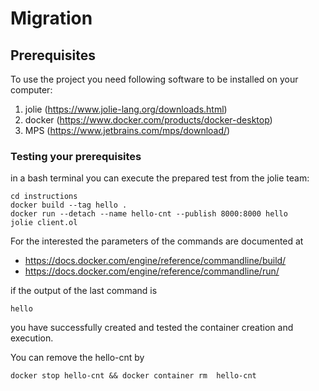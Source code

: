 # Migration

## Prerequisites
To use the project you need following software to be installed on your computer:
1. jolie (https://www.jolie-lang.org/downloads.html)
1. docker (https://www.docker.com/products/docker-desktop)
1. MPS (https://www.jetbrains.com/mps/download/)

### Testing your prerequisites
in a bash terminal you can execute the prepared test from the jolie team:

```
cd instructions
docker build --tag hello .
docker run --detach --name hello-cnt --publish 8000:8000 hello
jolie client.ol
```
For the interested the parameters of the commands are documented 
at
* https://docs.docker.com/engine/reference/commandline/build/
* https://docs.docker.com/engine/reference/commandline/run/
  
if the output of the last command is 
```
hello
```
you have successfully created and tested the container creation and execution.

You can remove the hello-cnt by
```
docker stop hello-cnt && docker container rm  hello-cnt
```
